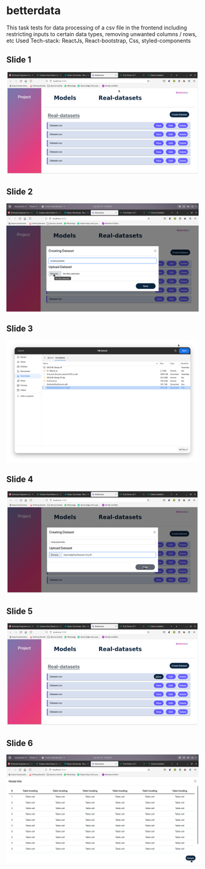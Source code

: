 # betterdata
This task tests for data processing of a csv file in the frontend including restricting inputs to certain data types, removing unwanted columns / rows, etc 
Used Tech-stack:
  ReactJs,
  React-bootstrap,
  Css,
  styled-components
<div align="center">
  <h2 align ="left"> Slide 1 </h2>
  <img alt="Slide 1" src="./Screenshots/1.png" />
</div>
<div align="center">
  <h2 align ="left"> Slide 2 </h2>
  <img alt="Slide 2" src="./Screenshots/2.png" />
</div>
<div align="center">
  <h2 align ="left"> Slide 3 </h2>
  <img alt="Slide 3" src="./Screenshots/3.png" />
</div>
<div align="center">
  <h2 align ="left"> Slide 4 </h2>
  <img alt="Slide 4" src="./Screenshots/4.png" />
</div>
<div align="center">
  <h2 align ="left"> Slide 5 </h2>
  <img alt="Slide 5" src="./Screenshots/5.png" />
</div>
<div align="center">
  <h2 align ="left"> Slide 6 </h2>
  <img alt="Slide 6" src="./Screenshots/6.png" />
</div>

